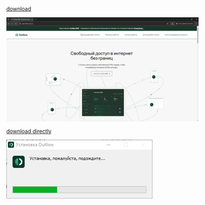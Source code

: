 [download](https://getoutline.org/ru/)

![download](download.png)

[download directly](https://s3.amazonaws.com/outline-releases/client/windows/stable/Outline-Client.exe)

![install](install.png)
